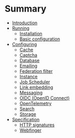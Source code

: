 # Summary

- [Introduction](./introduction.md)
- [Running]()
    - [Installation](./running/installation.md)
    - [Basic configuration](./running/basic-configuration.md)
- [Configuring]()
    - [Cache](./configuring/cache.md)
    - [Captcha](./configuring/captcha.md)
    - [Database](./configuring/database.md)
    - [Emailing](./configuring/email.md)
    - [Federation filter](./configuring/federation-filter.md)
    - [Instance](./configuring/instance.md)
    - [Job Scheduler](./configuring/job-scheduler.md)
    - [Link embedding](./configuring/link-embedding.md)
    - [Messaging](./configuring/messaging.md)
    - [OIDC (OpenID Connect)](./configuring/oidc.md)
    - [OpenTelemetry](./configuring/opentelemetry.md)
    - [Search](./configuring/search.md)
    - [Storage](./configuring/storage.md)
- [Specification]()
    - [HTTP signatures](./spec/http-signatures.md)
    - [Webfinger](./spec/webfinger.md)
